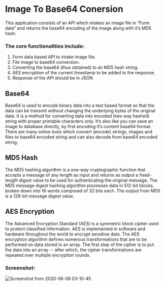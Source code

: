 # Image To Base64 Conersion

This application consists of an API which intakes an image file in “Form data” and returns the base64
encoding of the image along with it’s MD5 hash.

### The core functionalities include:

1. Form data based API to intake image file.
2. File image to base64 conversion.
3. Converting the base64 (thus obtained) to an MD5 hash string.
4. AES encryption of the current timestamp to be added to the response.
5. Response of the API should be in JSON


## Base64

Base64 is used to encode binary data into a text based format so that the data can be transmit without changing the underlying bytes of the original data.
It is a method for converting data into encoded (two way hashed) string with proper printable characters only. It’s also like you can save an image to database directly, by first encoding it’s content base64 format. There are many online tools which convert (encode) strings, images and files to base64 encoded string and can also decode from base64 encoded string.

## MD5 Hash

The MD5 hashing algorithm is a one-way cryptographic function that accepts a message of any length as input and returns as output a fixed-length digest value to be used for authenticating the original message.
The MD5 message digest hashing algorithm processes data in 512-bit blocks, broken down into 16 words composed of 32 bits each. The output from MD5 is a 128-bit message digest value.

## AES Encryption

The Advanced Encryption Standard (AES) is a symmetric block cipher used to protect classified information. AES is implemented in software and hardware throughout the world to encrypt sensitive data.
The AES encryption algorithm defines numerous transformations that are to be performed on data stored in an array. The first step of the cipher is to put the data into an array -- after which, the cipher transformations are repeated over multiple encryption rounds.

### Screenshot:

![Screenshot from 2020-06-08 03-10-45](https://user-images.githubusercontent.com/40838784/83980749-c152a080-a935-11ea-91a3-c5243955ed00.png)